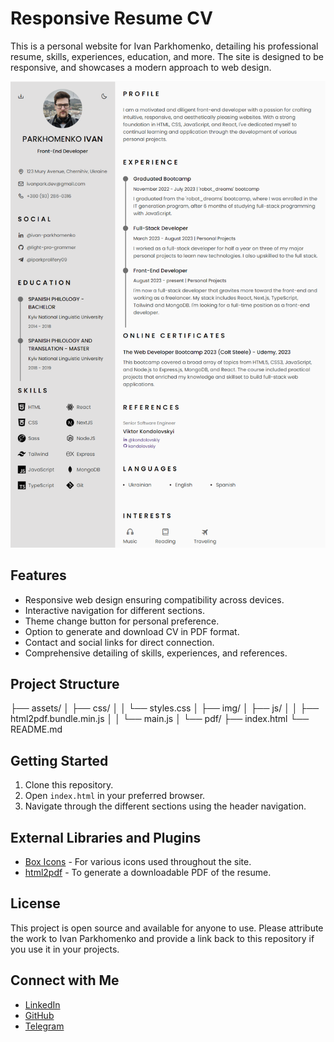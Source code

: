 # Responsive Resume CV

This is a personal website for Ivan Parkhomenko, detailing his professional resume, skills, experiences, education, and more. The site is designed to be responsive, and showcases a modern approach to web design.

![Site Preview](assets/img/preview.png)

## Features

- Responsive web design ensuring compatibility across devices.
- Interactive navigation for different sections.
- Theme change button for personal preference.
- Option to generate and download CV in PDF format.
- Contact and social links for direct connection.
- Comprehensive detailing of skills, experiences, and references.

## Project Structure

├── assets/
│ ├── css/
│ │ └── styles.css
│ ├── img/
│ ├── js/
│ │ ├── html2pdf.bundle.min.js
│ │ └── main.js
│ └── pdf/
├── index.html
└── README.md

## Getting Started

1. Clone this repository.
2. Open `index.html` in your preferred browser.
3. Navigate through the different sections using the header navigation.

## External Libraries and Plugins

- [Box Icons](https://cdn.jsdelivr.net/npm/boxicons@latest/css/boxicons.min.css) - For various icons used throughout the site.
- [html2pdf](assets/js/html2pdf.bundle.min.js) - To generate a downloadable PDF of the resume.

## License

This project is open source and available for anyone to use. Please attribute the work to Ivan Parkhomenko and provide a link back to this repository if you use it in your projects.

## Connect with Me

- [LinkedIn](https://www.linkedin.com/in/ivan-parkhomenko-ab0027178/)
- [GitHub](https://github.com/light-pro-grammer)
- [Telegram](https://t.me/iparkprolifery09)
